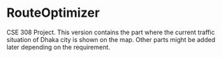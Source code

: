 # RouteOptimizer
CSE 308 Project. This version contains the part where the current traffic situation of Dhaka city is shown on the map. Other parts might be added later depending on the requirement. 
